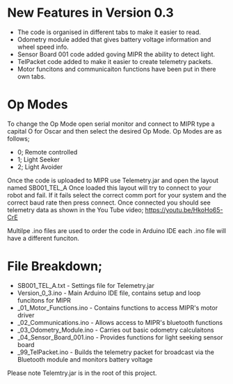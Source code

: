 # New Features in Version 0.3

- The code is organised in different tabs to make it easier to read.
- Odometry module added that gives battery voltage information and wheel speed info.
- Sensor Board 001 code added goving MIPR the ability to detect light.
- TelPacket code added to make it easier to create telemetry packets.
- Motor funcitons and communicaiton functions have been put in there own tabs.

# Op Modes

To change the Op Mode open serial monitor and connect to MIPR type a capital O for Oscar and then select the desired Op Mode.
Op Modes are as follows;

- 0; Remote controlled
- 1; Light Seeker
- 2; Light Avoider

Once the code is uploaded to MIPR use Telemetry.jar and open the layout named SB001_TEL_A
Once loaded this layout will try to connect to your robot and fail. If it fails select the
correct comm port for your system and the correct baud rate then press connect. Once
connected you should see telemetry data as shown in the You Tube video; https://youtu.be/HkoHo65-CrE

Multilpe .ino files are used to order the code in Arduino IDE each .ino file will have a different funciton.

# File Breakdown;

- SB001_TEL_A.txt - Settings file for Telemetry.jar
- Version_0_3.ino - Main Arduino IDE file, contains setup and loop funcitons for MIPR
- _01_Motor_Functions.ino - Contains functions to access MIPR's motor driver
- _02_Communications.ino - Allows access to MIPR's bluetooth functions
- _03_Odometry_Module.ino - Carries out basic odometry calculaitons
- _04_Sensor_Board_001.ino - Provides functions for light seeking sensor board
- _99_TelPacket.ino - Builds the telemetry packet for broadcast via the Bluetooth module and monitors battery voltage

Please note Telemtry.jar is in the root of this project.
